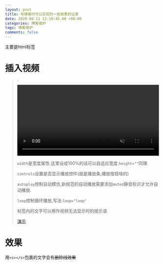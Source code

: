 ```yaml
---
layout: post
title: 写博客时可以实现的一些效果的记录
date: 2020-08-11 12:19:45.00 +08:00
categories: 博客维护
tags: 博客维护
comments: false
---
```


主要是html标签

# 插入视频

> `<video src="视频地址" width="100%" controls="controls" autoplay="autoplay" muted>视频加载失败</video>
>
> `width`是宽度属性.这里设成100%的话可以自适应宽度.`height=""`同理.
>
> `controls`设置是否显示播放控件(就是播放条,播放按钮啥的)
>
> `autoplay`控制自动模仿,新规范的自动播放需要添加`muted`静音标识才允许自动播放.
>
> `loop`控制循环播放,写法:`loop="loop"`
>
> 标签内的文字可以用作视频无法显示时的提示语
>
> [演示](https://a690089735.github.io/2020/08/大练习-likey临摹/)

# 效果

用`<s></s>`包裹的文字会有<s>删除线效果</s>